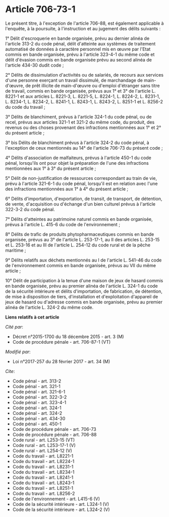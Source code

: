 # Article 706-73-1

Le présent titre, à l'exception de l'article 706-88, est également applicable à l'enquête, à la poursuite, à l'instruction et
au jugement des délits suivants : 

1° Délit d'escroquerie en bande organisée, prévu au dernier alinéa de l'article 313-2 du code pénal, délit d'atteinte aux
systèmes de traitement automatisé de données à caractère personnel mis en œuvre par l'Etat commis en bande organisée, prévu à
l'article 323-4-1 du même code et délit d'évasion commis en bande organisée prévu au second alinéa de l'article 434-30 dudit
code ; 

2° Délits de dissimulation d'activités ou de salariés, de recours aux services d'une personne exerçant un travail dissimulé,
de marchandage de main-d'œuvre, de prêt illicite de main-d'œuvre ou d'emploi d'étranger sans titre de travail, commis en
bande organisée, prévus aux 1° et 3° de l'article L. 8221-1 et aux articles L. 8221-3, L. 8221-5, L. 8224-1, L. 8224-2, L.
8231-1, L. 8234-1, L. 8234-2, L. 8241-1, L. 8243-1, L. 8243-2, L. 8251-1 et L. 8256-2 du code du travail ; 

3° Délits de blanchiment, prévus à l'article 324-1 du code pénal, ou de recel, prévus aux articles 321-1 et 321-2 du même
code, du produit, des revenus ou des choses provenant des infractions mentionnées aux 1° et 2° du présent article ; 

3° bis Délits de blanchiment prévus à l'article 324-2 du code pénal, à l'exception de ceux mentionnés au 14° de l'article
706-73 du présent code ; 

4° Délits d'association de malfaiteurs, prévus à l'article 450-1 du code pénal, lorsqu'ils ont pour objet la préparation de
l'une des infractions mentionnées aux 1° à 3° du présent article ; 

5° Délit de non-justification de ressources correspondant au train de vie, prévu à l'article 321-6-1 du code pénal, lorsqu'il
est en relation avec l'une des infractions mentionnées aux 1° à 4° du présent article ; 

6° Délits d'importation, d'exportation, de transit, de transport, de détention, de vente, d'acquisition ou d'échange d'un
bien culturel prévus à l'article 322-3-2 du code pénal. 

7° Délits d'atteintes au patrimoine naturel commis en bande organisée, prévus à l'article L. 415-6 du code de
l'environnement ; 

8° Délits de trafic de produits phytopharmaceutiques commis en bande organisée, prévus au 3° de l'article L. 253-17-1, au II
des articles L. 253-15 et L. 253-16 et au III de l'article L. 254-12 du code rural et de la pêche maritime ; 

9° Délits relatifs aux déchets mentionnés au I de l'article L. 541-46 du code de l'environnement commis en bande organisée,
prévus au VII du même article ; 

10° Délit de participation à la tenue d'une maison de jeux de hasard commis en bande organisée, prévu au premier alinéa de
l'article L. 324-1 du code de la sécurité intérieure et délits d'importation, de fabrication, de détention, de mise à
disposition de tiers, d'installation et d'exploitation d'appareil de jeux de hasard ou d'adresse commis en bande organisée,
prévu au premier alinéa de l'article L. 324-2 du même code.

**Liens relatifs à cet article**

_Cité par_:

  - Décret n°2015-1700 du 18 décembre 2015 - art. 3 (M)
  - Code de procédure pénale - art. 706-87-1 (VT)

_Modifié par_:

  - Loi n°2017-257 du 28 février 2017 - art. 34 (M)

_Cite_:

  - Code pénal - art. 313-2
  - Code pénal - art. 321-1
  - Code pénal - art. 321-6-1
  - Code pénal - art. 322-3-2
  - Code pénal - art. 323-4-1
  - Code pénal - art. 324-1
  - Code pénal - art. 324-2
  - Code pénal - art. 434-30
  - Code pénal - art. 450-1
  - Code de procédure pénale - art. 706-73
  - Code de procédure pénale - art. 706-88
  - Code rural - art. L253-15 (VT)
  - Code rural - art. L253-17-1 (V)
  - Code rural - art. L254-12 (V)
  - Code du travail - art. L8221-1
  - Code du travail - art. L8224-1
  - Code du travail - art. L8231-1
  - Code du travail - art. L8234-1
  - Code du travail - art. L8241-1
  - Code du travail - art. L8243-1
  - Code du travail - art. L8251-1
  - Code du travail - art. L8256-2
  - Code de l'environnement - art. L415-6 (V)
  - Code de la sécurité intérieure - art. L324-1 (V)
  - Code de la sécurité intérieure - art. L324-2 (V)
